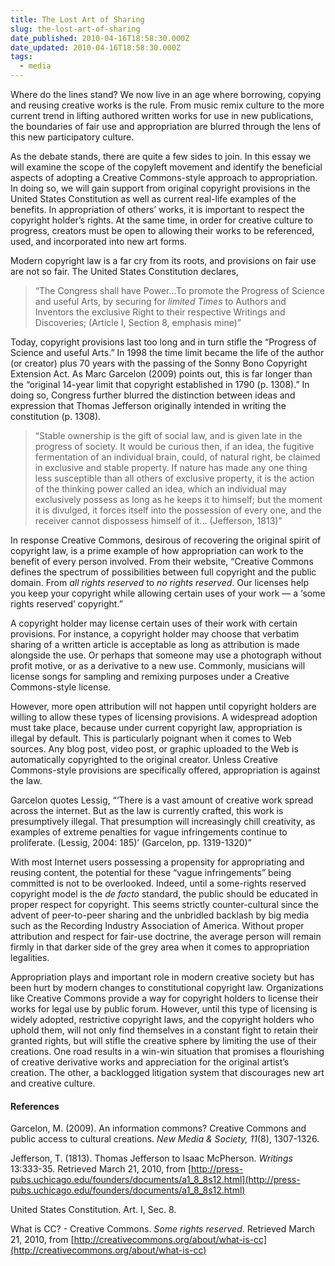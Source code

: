```yaml
---
title: The Lost Art of Sharing
slug: the-lost-art-of-sharing
date_published: 2010-04-16T18:58:30.000Z
date_updated: 2010-04-16T18:58:30.000Z
tags:
  - media
---
```


Where do the lines stand?  We now live in an age where borrowing, copying and reusing creative works is the rule.  From music remix culture to the more current trend in lifting authored written works for use in new publications, the boundaries of fair use and appropriation are blurred through the lens of this new participatory culture.

As the debate stands, there are quite a few sides to join.  In this essay we will examine the scope of the copyleft movement and identify the beneficial aspects of adopting a Creative Commons-style approach to appropriation.  In doing so, we will gain support from original copyright provisions in the United States Constitution as well as current real-life examples of the benefits.  In appropriation of others’ works, it is important to respect the copyright holder’s rights.  At the same time, in order for creative culture to progress, creators must be open to allowing their works to be referenced, used, and incorporated into new art forms.

Modern copyright law is a far cry from its roots, and provisions on fair use are not so fair.  The United States Constitution declares,

> “The Congress shall have Power...To promote the Progress of Science and useful Arts, by securing for *limited Times* to Authors and Inventors the exclusive Right to their respective Writings and Discoveries; (Article I, Section 8, emphasis mine)”

Today, copyright provisions last too long and in turn stifle the “Progress of Science and useful Arts.”  In 1998 the time limit became the life of the author (or creator) plus 70 years with the passing of the Sonny Bono Copyright Extension Act.  As Marc Garcelon (2009) points out, this is far longer than the “original 14-year limit that copyright established in 1790 (p. 1308).”  In doing so, Congress further blurred the distinction between ideas and expression that Thomas Jefferson originally intended in writing the constitution (p. 1308).
> “Stable ownership is the gift of social law, and is given late in the progress of society.  It would be curious then, if an idea, the fugitive fermentation of an individual brain, could, of natural right, be claimed in exclusive and stable property.  If nature has made any one thing less susceptible than all others of exclusive property, it is the action of the thinking power called an idea, which an individual may exclusively possess as long as he keeps it to himself; but the moment it is divulged, it forces itself into the possession of every one, and the receiver cannot dispossess himself of it… (Jefferson, 1813)”

In response Creative Commons, desirous of recovering the original spirit of copyright law, is a prime example of how appropriation can work to the benefit of every person involved.  From their website, “Creative Commons defines the spectrum of possibilities between full copyright and the public domain. From *all rights reserved* to *no rights reserved*. Our licenses help you keep your copyright while allowing certain uses of your work — a ‘some rights reserved’ copyright.”

A copyright holder may license certain uses of their work with certain provisions.  For instance, a copyright holder may choose that verbatim sharing of a written article is acceptable as long as attribution is made alongside the use.  Or perhaps that someone may use a photograph without profit motive, or as a derivative to a new use.  Commonly, musicians will license songs for sampling and remixing purposes under a Creative Commons-style license.

However, more open attribution will not happen until copyright holders are willing to allow these types of licensing provisions.  A widespread adoption must take place, because under current copyright law, appropriation is illegal by default.  This is particularly poignant when it comes to Web sources.  Any blog post, video post, or graphic uploaded to the Web is automatically copyrighted to the original creator.  Unless Creative Commons-style provisions are specifically offered, appropriation is against the law.

Garcelon quotes Lessig, “‘There is a vast amount of creative work spread across the internet. But as the law is currently crafted, this work is presumptively illegal.  That presumption will increasingly chill creativity, as examples of extreme penalties for vague infringements continue to proliferate. (Lessig, 2004: 185)’ (Garcelon, pp. 1319-1320)”

With most Internet users possessing a propensity for appropriating and reusing content, the potential for these “vague infringements” being committed is not to be overlooked.  Indeed, until a some-rights reserved copyright model is the *de facto* standard, the public should be educated in proper respect for copyright.  This seems strictly counter-cultural since the advent of peer-to-peer sharing and the unbridled backlash by big media such as the Recording Industry Association of America.  Without proper attribution and respect for fair-use doctrine, the average person will remain firmly in that darker side of the grey area when it comes to appropriation legalities.

Appropriation plays and important role in modern creative society but has been hurt by modern changes to constitutional copyright law.  Organizations like Creative Commons provide a way for copyright holders to license their works for legal use by public forum.  However, until this type of licensing is widely adopted, restrictive copyright laws, and the copyright holders who uphold them, will not only find themselves in a constant fight to retain their granted rights, but will stifle the creative sphere by limiting the use of their creations.  One road results in a win-win situation that promises a flourishing of creative derivative works and appreciation for the original artist’s creation.  The other, a backlogged litigation system that discourages new art and creative culture.

#### References

Garcelon, M. (2009). An information commons? Creative Commons and public access to cultural creations. *New Media & Society, 11*(8), 1307-1326.

Jefferson, T. (1813). Thomas Jefferson to Isaac McPherson. *Writings* 13:333-35. Retrieved March 21, 2010, from [http://press-pubs.uchicago.edu/founders/documents/a1_8_8s12.html](http://press-pubs.uchicago.edu/founders/documents/a1_8_8s12.html)

United States Constitution. Art. I, Sec. 8.

What is CC? - Creative Commons. *Some rights reserved*. Retrieved March 21, 2010, from [http://creativecommons.org/about/what-is-cc](http://creativecommons.org/about/what-is-cc)
